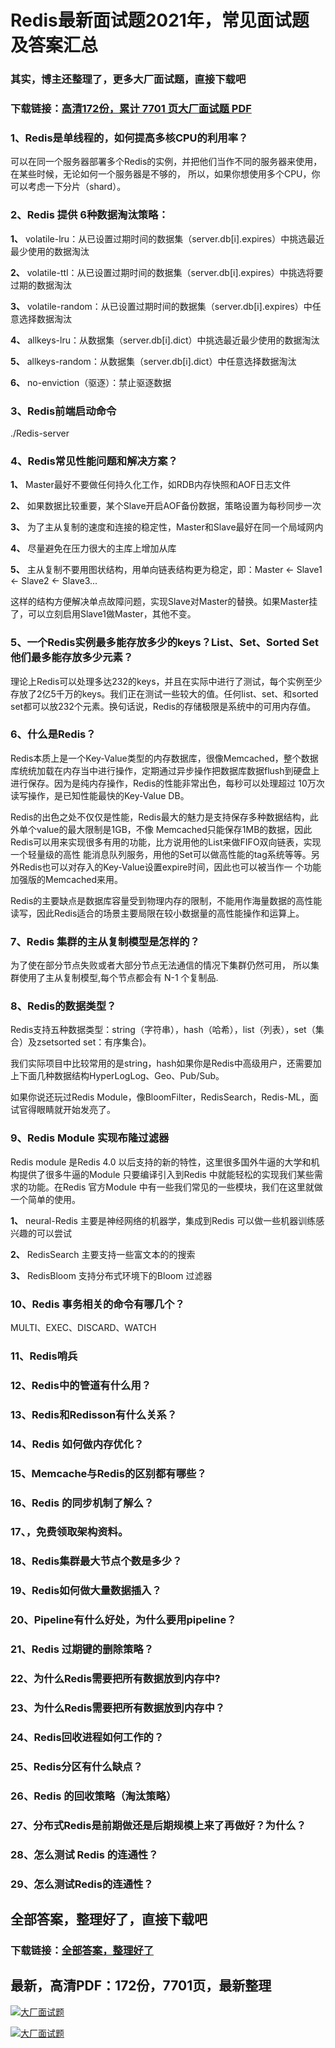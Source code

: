 # Redis最新面试题2021年，常见面试题及答案汇总

### 其实，博主还整理了，更多大厂面试题，直接下载吧

### 下载链接：[高清172份，累计 7701 页大厂面试题  PDF](https://github.com/souyunku/DevBooks/blob/master/docs/index.md)



### 1、Redis是单线程的，如何提高多核CPU的利用率？

可以在同一个服务器部署多个Redis的实例，并把他们当作不同的服务器来使用，在某些时候，无论如何一个服务器是不够的， 所以，如果你想使用多个CPU，你可以考虑一下分片（shard）。


### 2、Redis 提供 6种数据淘汰策略：

**1、**   volatile-lru：从已设置过期时间的数据集（server.db[i].expires）中挑选最近最少使用的数据淘汰

**2、**   volatile-ttl：从已设置过期时间的数据集（server.db[i].expires）中挑选将要过期的数据淘汰

**3、**   volatile-random：从已设置过期时间的数据集（server.db[i].expires）中任意选择数据淘汰

**4、**   allkeys-lru：从数据集（server.db[i].dict）中挑选最近最少使用的数据淘汰

**5、**   allkeys-random：从数据集（server.db[i].dict）中任意选择数据淘汰

**6、**   no-enviction（驱逐）：禁止驱逐数据




### 3、Redis前端启动命令

./Redis-server


### 4、Redis常见性能问题和解决方案？

**1、** Master最好不要做任何持久化工作，如RDB内存快照和AOF日志文件

**2、** 如果数据比较重要，某个Slave开启AOF备份数据，策略设置为每秒同步一次

**3、** 为了主从复制的速度和连接的稳定性，Master和Slave最好在同一个局域网内

**4、** 尽量避免在压力很大的主库上增加从库

**5、** 主从复制不要用图状结构，用单向链表结构更为稳定，即：Master <- Slave1 <- Slave2 <- Slave3...

这样的结构方便解决单点故障问题，实现Slave对Master的替换。如果Master挂了，可以立刻启用Slave1做Master，其他不变。


### 5、一个Redis实例最多能存放多少的keys？List、Set、Sorted Set他们最多能存放多少元素？

理论上Redis可以处理多达232的keys，并且在实际中进行了测试，每个实例至少存放了2亿5千万的keys。我们正在测试一些较大的值。任何list、set、和sorted set都可以放232个元素。换句话说，Redis的存储极限是系统中的可用内存值。


### 6、什么是Redis？

Redis本质上是一个Key-Value类型的内存数据库，很像Memcached，整个数据库统统加载在内存当中进行操作，定期通过异步操作把数据库数据flush到硬盘上进行保存。因为是纯内存操作，Redis的性能非常出色，每秒可以处理超过 10万次读写操作，是已知性能最快的Key-Value DB。

Redis的出色之处不仅仅是性能，Redis最大的魅力是支持保存多种数据结构，此外单个value的最大限制是1GB，不像 Memcached只能保存1MB的数据，因此Redis可以用来实现很多有用的功能，比方说用他的List来做FIFO双向链表，实现一个轻量级的高性 能消息队列服务，用他的Set可以做高性能的tag系统等等。另外Redis也可以对存入的Key-Value设置expire时间，因此也可以被当作一 个功能加强版的Memcached来用。

Redis的主要缺点是数据库容量受到物理内存的限制，不能用作海量数据的高性能读写，因此Redis适合的场景主要局限在较小数据量的高性能操作和运算上。


### 7、Redis 集群的主从复制模型是怎样的？

为了使在部分节点失败或者大部分节点无法通信的情况下集群仍然可用， 所以集群使用了主从复制模型,每个节点都会有 N-1 个复制品.


### 8、Redis的数据类型？

Redis支持五种数据类型：string（字符串），hash（哈希），list（列表），set（集合）及zsetsorted set：有序集合)。

我们实际项目中比较常用的是string，hash如果你是Redis中高级用户，还需要加上下面几种数据结构HyperLogLog、Geo、Pub/Sub。

如果你说还玩过Redis Module，像BloomFilter，RedisSearch，Redis-ML，面试官得眼睛就开始发亮了。


### 9、Redis Module 实现布隆过滤器

Redis module 是Redis 4.0 以后支持的新的特性，这里很多国外牛逼的大学和机构提供了很多牛逼的Module 只要编译引入到Redis 中就能轻松的实现我们某些需求的功能。在Redis 官方Module 中有一些我们常见的一些模块，我们在这里就做一个简单的使用。

**1、** neural-Redis 主要是神经网络的机器学，集成到Redis 可以做一些机器训练感兴趣的可以尝试

**2、** RedisSearch 主要支持一些富文本的的搜索

**3、** RedisBloom 支持分布式环境下的Bloom 过滤器


### 10、Redis 事务相关的命令有哪几个？

MULTI、EXEC、DISCARD、WATCH


### 11、Redis哨兵
### 12、Redis中的管道有什么用？
### 13、Redis和Redisson有什么关系？
### 14、Redis 如何做内存优化？
### 15、Memcache与Redis的区别都有哪些？
### 16、Redis 的同步机制了解么？
### 17、，免费领取架构资料。
### 18、Redis集群最大节点个数是多少？
### 19、Redis如何做大量数据插入？
### 20、Pipeline有什么好处，为什么要用pipeline？
### 21、Redis 过期键的删除策略？
### 22、为什么Redis需要把所有数据放到内存中?
### 23、为什么Redis需要把所有数据放到内存中？
### 24、Redis回收进程如何工作的？
### 25、Redis分区有什么缺点？
### 26、Redis 的回收策略（淘汰策略）
### 27、分布式Redis是前期做还是后期规模上来了再做好？为什么？
### 28、怎么测试 Redis 的连通性？
### 29、怎么测试Redis的连通性？




## 全部答案，整理好了，直接下载吧

### 下载链接：[全部答案，整理好了](https://www.souyunku.com/wp-content/uploads/weixin/githup-weixin-2.png)




## 最新，高清PDF：172份，7701页，最新整理

[![大厂面试题](https://www.souyunku.com/wp-content/uploads/weixin/mst.png "架构师专栏")](https://www.souyunku.com/wp-content/uploads/weixin/githup-weixin.png "架构师专栏")

[![大厂面试题](https://www.souyunku.com/wp-content/uploads/weixin/githup-weixin.png "架构师专栏")](https://www.souyunku.com/wp-content/uploads/weixin/githup-weixin.png "架构师专栏")
